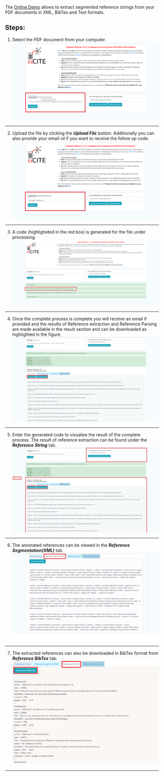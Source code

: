 The [Online Demo](https://excite.informatik.uni-stuttgart.de/excite) allows to extract segmented reference strings from your PDF documents in XML, BibTex and Text formats. 

## Steps:
1) Select the PDF document from your computer.
![diagram](./ExciteDemoScreenShots/step1.png)
- - -

2) Upload the file by clicking the ***Upload File*** button. Additionally you can also provide your email-id if you want to receive the follow up code.
![diagram2](./ExciteDemoScreenShots/step2.png)
- - -

3) A code (highligheted in the red box) is generated for the file under processing.
![diagram2](./ExciteDemoScreenShots/step3.png)
- - -

4) Once the complete process is complete you will receive an email if provided and the results of Reference extraction and Reference Parsing are made available in the result section and can be downloaded as highlighted in the figure.
![diagram2](./ExciteDemoScreenShots/step4.1.png)
- - -

5) Enter the generated code to visualise the result of the complete process. The result of reference extraction can be found under the ***Reference String*** tab.
![diagram2](./ExciteDemoScreenShots/step4.png)
- - -

6) The annotated references can be viewed in the ***Reference Segmentation(XML)*** tab.
![diagram2](./ExciteDemoScreenShots/ste4.2.png)
- - -


7) The extracted references can also be downloaded in BibTex format from ***Reference BibTex*** tab.
![diagram2](./ExciteDemoScreenShots/step4.3.png)
- - -

